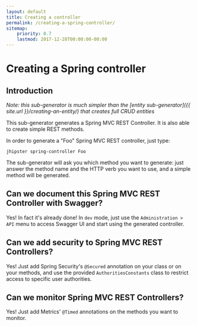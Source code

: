 ```yaml
---
layout: default
title: Creating a controller
permalink: /creating-a-spring-controller/
sitemap:
    priority: 0.7
    lastmod: 2017-12-28T00:00:00-00:00
---
```


# <i class="fa fa-bolt"></i> Creating a Spring controller

## Introduction

_Note: this sub-generator is much simpler than the [entity sub-generator]({{ site.url }}/creating-an-entity/) that creates full CRUD entities_

This sub-generator generates a Spring MVC REST Controller. It is also able to create simple REST methods.

In order to generate a "Foo" Spring MVC REST controller, just type:

`jhipster spring-controller Foo`

The sub-generator will ask you which method you want to generate: just answer the method name and the HTTP verb you want to use, and a simple method will be generated.

## Can we document this Spring MVC REST Controller with Swagger?

Yes! In fact it's already done! In `dev` mode, just use the `Administration > API` menu to access Swagger UI and start using the generated controller.

## Can we add security to Spring MVC REST Controllers?

Yes! Just add Spring Security's `@Secured` annotation on your class or on your methods, and use the provided `AuthoritiesConstants` class to restrict access to specific user authorities.

## Can we monitor Spring MVC REST Controllers?

Yes! Just add Metrics' `@Timed` annotations on the methods you want to monitor.
